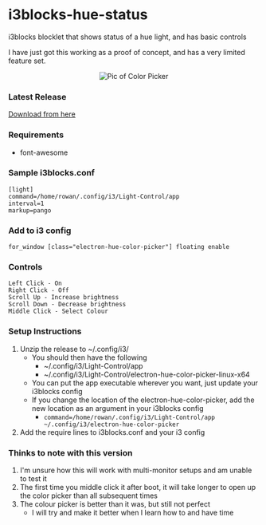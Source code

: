 # i3blocks-hue-status
i3blocks blocklet that shows status of a hue light, and has basic controls

I have just got this working as a proof of concept, and has a very limited feature set.

<p align="center">
  <img src="https://user-images.githubusercontent.com/9976046/37248460-bcbc0472-24ca-11e8-9885-183edd1a986a.png" alt="Pic of Color Picker"/>
</p>

### Latest Release
[Download from here](https://github.com/Rauwomos/i3blocks-hue-status/releases/latest)

### Requirements
* font-awesome

### Sample i3blocks.conf
```
[light]
command=/home/rowan/.config/i3/Light-Control/app
interval=1
markup=pango
```

### Add to i3 config
```
for_window [class="electron-hue-color-picker"] floating enable
```

### Controls
```
Left Click - On
Right Click - Off
Scroll Up - Increase brightness
Scroll Down - Decrease brightness
Middle Click - Select Colour
```

### Setup Instructions
1. Unzip the release to ~/.config/i3/
	* You should then have the following
		* ~/.config/i3/Light-Control/app
		* ~/.config/i3/Light-Control/electron-hue-color-picker-linux-x64
	* You can put the app executable wherever you want, just update your i3blocks config
	* If you change the location of the electron-hue-color-picker, add the new location as an argument in your i3blocks config
		* `command=/home/rowan/.config/i3/Light-Control/app ~/.config/i3/electron-hue-color-picker`
2. Add the require lines to i3blocks.conf and your i3 config

### Thinks to note with this version
1. I'm unsure how this will work with multi-monitor setups and am unable to test it
2. The first time you middle click it after boot, it will take longer to open up the color picker than all subsequent times
3. The colour picker is better than it was, but still not perfect
    * I will try and make it better when I learn how to and have time